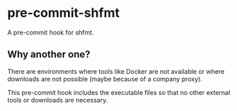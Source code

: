 # pre-commit-shfmt
A pre-commit hook for shfmt.

## Why another one?
There are environments where tools like Docker are not available or where downloads are not possible (maybe because of a company proxy).

This pre-commit hook includes the executable files so that no other external tools or downloads are necessary.
